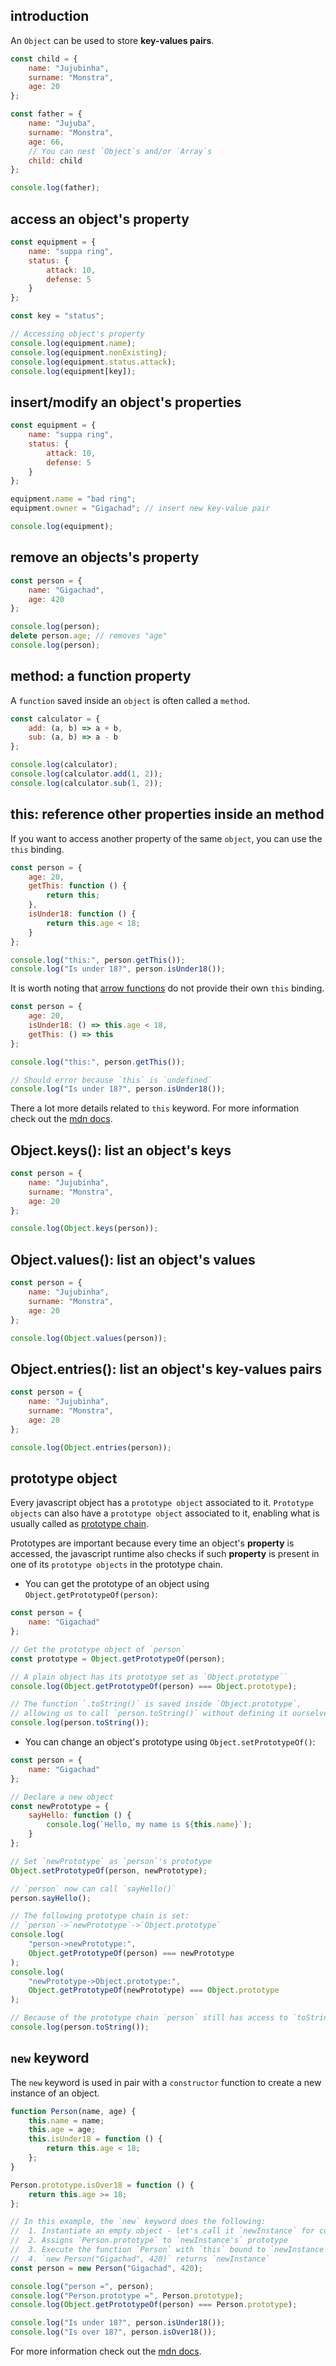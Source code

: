 ## introduction

An `Object` can be used to store **key-values pairs**.

```javascript
const child = {
	name: "Jujubinha",
	surname: "Monstra",
	age: 20
};

const father = {
	name: "Jujuba",
	surname: "Monstra",
	age: 66,
	// You can nest `Object`s and/or `Array`s
	child: child
};

console.log(father);
```

## access an object's property

```javascript
const equipment = {
	name: "suppa ring",
	status: {
		attack: 10,
		defense: 5
	}
};

const key = "status";

// Accessing object's property
console.log(equipment.name);
console.log(equipment.nonExisting);
console.log(equipment.status.attack);
console.log(equipment[key]);
```

## insert/modify an object's properties

```javascript
const equipment = {
	name: "suppa ring",
	status: {
		attack: 10,
		defense: 5
	}
};

equipment.name = "bad ring";
equipment.owner = "Gigachad"; // insert new key-value pair

console.log(equipment);
```

## remove an objects's property

```javascript
const person = {
	name: "Gigachad",
	age: 420
};

console.log(person);
delete person.age; // removes "age"
console.log(person);
```

## method: a function property

A `function` saved inside an `object` is often called a `method`.

```javascript
const calculator = {
	add: (a, b) => a + b,
	sub: (a, b) => a - b
};

console.log(calculator);
console.log(calculator.add(1, 2));
console.log(calculator.sub(1, 2));
```

## this: reference other properties inside an method

If you want to access another property of the same `object`, you can use the `this` binding.

```javascript
const person = {
	age: 20,
	getThis: function () {
		return this;
	},
	isUnder18: function () {
		return this.age < 18;
	}
};

console.log("this:", person.getThis());
console.log("Is under 18?", person.isUnder18());
```

It is worth noting that [arrow functions](https://developer.mozilla.org/docs/Web/JavaScript/Reference/Functions/Arrow_functions) do not provide their own `this` binding.

```javascript
const person = {
	age: 20,
	isUnder18: () => this.age < 18,
	getThis: () => this
};

console.log("this:", person.getThis());

// Should error because `this` is `undefined`
console.log("Is under 18?", person.isUnder18());
```

There a lot more details related to `this` keyword. For more information check out the [mdn docs](https://developer.mozilla.org/docs/Web/JavaScript/Reference/Operators/this).

## Object.keys(): list an object's keys

```javascript
const person = {
	name: "Jujubinha",
	surname: "Monstra",
	age: 20
};

console.log(Object.keys(person));
```

## Object.values(): list an object's values

```javascript
const person = {
	name: "Jujubinha",
	surname: "Monstra",
	age: 20
};

console.log(Object.values(person));
```

## Object.entries(): list an object's key-values pairs

```javascript
const person = {
	name: "Jujubinha",
	surname: "Monstra",
	age: 20
};

console.log(Object.entries(person));
```

## prototype object

Every javascript object has a `prototype object` associated to it. `Prototype objects` can also have a `prototype object` associated to it, enabling what is usually called as [prototype chain](https://developer.mozilla.org/en-US/docs/Web/JavaScript/Inheritance_and_the_prototype_chain).

Prototypes are important because every time an object's **property** is accessed, the javascript runtime also checks if such **property** is present in one of its `prototype objects` in the prototype chain.

- You can get the prototype of an object using `Object.getPrototypeOf(person)`:

```javascript
const person = {
	name: "Gigachad"
};

// Get the prototype object of `person`
const prototype = Object.getPrototypeOf(person);

// A plain object has its prototype set as `Object.prototype``
console.log(Object.getPrototypeOf(person) === Object.prototype);

// The function `.toString()` is saved inside `Object.prototype`,
// allowing us to call `person.toString()` without defining it ourselves
console.log(person.toString());
```

- You can change an object's prototype using `Object.setPrototypeOf()`:

```javascript
const person = {
	name: "Gigachad"
};

// Declare a new object
const newPrototype = {
	sayHello: function () {
		console.log(`Hello, my name is ${this.name}`);
	}
};

// Set `newPrototype` as `person`'s prototype
Object.setPrototypeOf(person, newPrototype);

// `person` now can call `sayHello()`
person.sayHello();

// The following prototype chain is set:
// `person`->`newPrototype`->`Object.prototype`
console.log(
	"person->newPrototype:",
	Object.getPrototypeOf(person) === newPrototype
);
console.log(
	"newPrototype->Object.prototype:",
	Object.getPrototypeOf(newPrototype) === Object.prototype
);

// Because of the prototype chain `person` still has access to `toString`
console.log(person.toString());
```

## `new` keyword

The `new` keyword is used in pair with a `constructor` function to create a new instance of an object.

```javascript
function Person(name, age) {
	this.name = name;
	this.age = age;
	this.isUnder18 = function () {
		return this.age < 18;
	};
}

Person.prototype.isOver18 = function () {
	return this.age >= 18;
};

// In this example, the `new` keyword does the following:
// 	1. Instantiate an empty object - let's call it `newInstance` for convenience
// 	2. Assigns `Person.prototype` to `newInstance's` prototype
// 	3. Execute the function `Person` with `this` bound to `newInstance`
//	4. `new Person("Gigachad", 420)` returns `newInstance`
const person = new Person("Gigachad", 420);

console.log("person =", person);
console.log("Person.prototype =", Person.prototype);
console.log(Object.getPrototypeOf(person) === Person.prototype);

console.log("Is under 18?", person.isUnder18());
console.log("Is over 18?", person.isOver18());
```

For more information check out the [mdn docs](https://developer.mozilla.org/docs/Web/JavaScript/Reference/Operators/new).
